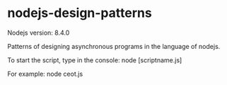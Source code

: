 # nodejs-design-patterns

Nodejs version: 8.4.0

Patterns of designing asynchronous programs in the language of nodejs.

To start the script, type in the console: node [scriptname.js]

For example: node ceot.js